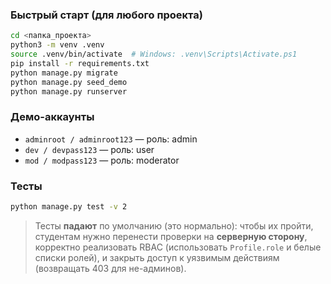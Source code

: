 ### Быстрый старт (для любого проекта)

```bash
cd <папка_проекта>
python3 -m venv .venv
source .venv/bin/activate  # Windows: .venv\Scripts\Activate.ps1
pip install -r requirements.txt
python manage.py migrate
python manage.py seed_demo
python manage.py runserver
```

### Демо-аккаунты

* `adminroot / adminroot123` — роль: admin
* `dev / devpass123` — роль: user
* `mod / modpass123` — роль: moderator

### Тесты

```bash
python manage.py test -v 2
```

> Тесты **падают** по умолчанию (это нормально): чтобы их пройти, студентам нужно перенести проверки на **серверную сторону**, корректно реализовать RBAC (использовать `Profile.role` и белые списки ролей), и закрыть доступ к уязвимым действиям (возвращать 403 для не-админов).
